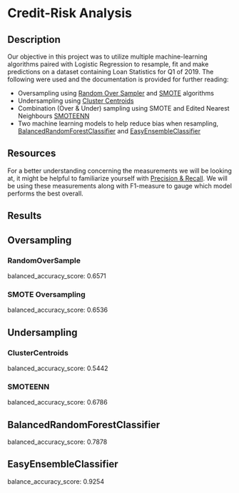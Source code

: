 # Credit-Risk Analysis

## Description
Our objective in this project was to utilize multiple machine-learning algorithms paired with Logistic Regression to resample, fit and make predictions on a dataset containing Loan Statistics for Q1 of 2019. The following were used and the documentation is provided for further reading:
- Oversampling using [Random Over Sampler](https://imbalanced-learn.org/stable/references/generated/imblearn.over_sampling.RandomOverSampler.html) and [SMOTE](https://imbalanced-learn.org/stable/references/generated/imblearn.over_sampling.SMOTE.html) algorithms
- Undersampling using [Cluster Centroids](https://imbalanced-learn.org/stable/references/generated/imblearn.under_sampling.ClusterCentroids.html)
- Combination (Over & Under) sampling using SMOTE and Edited Nearest Neighbours [SMOTEENN](https://imbalanced-learn.org/stable/references/generated/imblearn.combine.SMOTEENN.html)
- Two machine learning models to help reduce bias when resampling, [BalancedRandomForestClassifier](https://imbalanced-learn.org/stable/references/generated/imblearn.ensemble.BalancedRandomForestClassifier.html) and [EasyEnsembleClassifier](https://imbalanced-learn.org/stable/references/generated/imblearn.ensemble.EasyEnsembleClassifier.html)

## Resources
For a better understanding concerning the measurements we will be looking at, it might be helpful to familiarize yourself with [Precision & Recall](https://en.wikipedia.org/wiki/Precision_and_recall). We will be using these measurements along with F1-measure to gauge which model performs the best overall.

## Results

## Oversampling
### RandomOverSample
balanced_accuracy_score: 0.6571

### SMOTE Oversampling
balanced_accuracy_score: 0.6536

## Undersampling

### ClusterCentroids
balanced_accuracy_score: 0.5442

### SMOTEENN
balanced_accuracy_score: 0.6786

## BalancedRandomForestClassifier
balanced_accuracy_score: 0.7878

## EasyEnsembleClassifier
balance_accuracy_score: 0.9254
